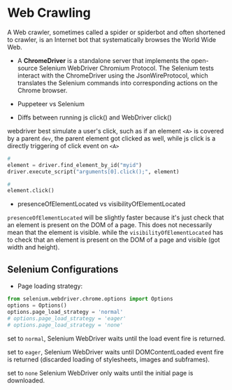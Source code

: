 # Web Crawling

A Web crawler, sometimes called a spider or spiderbot and often shortened to crawler, is an Internet bot that systematically browses the World Wide Web.

* A **ChromeDriver** is a standalone server that implements the open-source Selenium WebDriver Chromium Protocol. The Selenium tests interact with the ChromeDriver using the JsonWireProtocol, which translates the Selenium commands into corresponding actions on the Chrome browser.

* Puppeteer vs Selenium

* Diffs between running js click() and WebDriver click()

webdriver best simulate a user's click, such as if an element `<A>` is covered by a parent `dev`, the parent element got clicked as well, while js click is a directly triggering of click event on `<A>` 

```py
# 
element = driver.find_element_by_id("myid")
driver.execute_script("arguments[0].click();", element)

#
element.click()
```
* presenceOfElementLocated vs visibilityOfElementLocated

`presenceOfElementLocated` will be slightly faster because it's just check that an element is present on the DOM of a page. This does not necessarily mean that the element is visible. while the `visibilityOfElementLocated` has to check that an element is present on the DOM of a page and visible (got width and height).

## Selenium Configurations

* Page loading strategy:

```py
from selenium.webdriver.chrome.options import Options
options = Options()
options.page_load_strategy = 'normal' 
# options.page_load_strategy = 'eager' 
# options.page_load_strategy = 'none' 
```

set to `normal`, Selenium WebDriver waits until the load event fire is returned.

set to `eager`, Selenium WebDriver waits until DOMContentLoaded event fire is returned (discarded loading of stylesheets, images and subframes).

set to `none` Selenium WebDriver only waits until the initial page is downloaded.